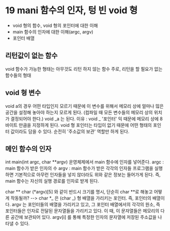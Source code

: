 # 19 mani 함수의 인자, 텅 빈 void 형

- void 형의 함수, void 형의 포인터에 대한 이해
- main 함수의 인자에 대한 이해(argc, argv)
- 포인터 배열

## 리턴값이 없는 함수

void 함수가 가능한 형태는 아무것도 리턴 하지 않는 함수
주로, 리턴을 할 필요가 없는 함수들의 형태

## void 형 변수

void a의 경우 어떤 타입인지 모르기 때문에 이 변수를 위해서 메모리 상에 얼마나 많은 공간을 설정해 놓아야 하는지 모르게 된다.
(컴파일 때 모든 변수들의 메모리 상의 위치가 결정되어야 한다.)
void _a 는 된다.
이유 : void _ '포인터' 익 때문에 메모리 상에 8 바이트 만큼을 지정하게 된다.
void 형 포인터는 타입이 없기 때문에 어떤 형태의 포인터 값이라도 담을 수 있다.
순전히 '주소값의 보관' 역할만 하게 된다.

## 메인 함수의 인자

int main(int argc, char \*\*argv)
운영체제에서 main 함수에 인자를 넣어준다.
argc : main 함수가 받은 인자의 수
argv : main 함수가 받은 각각의 인자들
프로그램을 실행하면 기본적으로 아무런 인자들을 넣지 않더라도 위와 같은 정보는 들어가게 된다.
즉, main 함수는 자신의 실행 경로를 인자로 받게 된다.

char ** char (\*argv)[5] 와 같이 반드시 크기를 명시, 단순히 char **로 해놓고 어떻게 작동될까?
--> char \*_ 은 (char _) 형 배열을 가리키는 포인터.
즉, 포인터의 배열이다.
argv 는 포인터들의 배열을 가리키고 있고, 그 포인터 배열에서의 각각의 원소, 즉 포인터들은 인자로 전달된 문자열들을 가리키고 있다.
이 때, 이 문자열들은 메모리의 다른 공간에 보관되어 있다.
argv[i] 를 통해 특정한 인자의 문자열에 저장된 주소값을 나타낼 수 있다.
